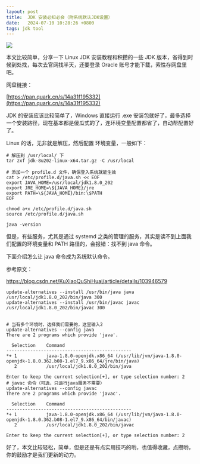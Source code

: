 ```yaml
---
layout: post
title:  JDK 安装必知必会（附系统默认JDK设置）
date:   2024-07-10 10:28:26 +0800
tags: jdk tool
---
```


![](https://bytesops.oss-cn-hangzhou.aliyuncs.com/picgo/5451e256-1f20-47b5-a837-420f0f6089c3.png)

本文比较简单，分享一下 Linux JDK 安装教程和积攒的一些 JDK 版本，省得到时候到处找，每次去官网找半天，还要登录 Oracle 账号才能下载，索性存网盘里吧。



网盘链接：

[https://pan.quark.cn/s/14a31f195332](https://pan.quark.cn/s/14a31f195332)




JDK 的安装应该比较简单了，Windows 直接运行 .exe 安装包就好了，最多选择一个安装路径，现在基本都是傻瓜式的了，连环境变量配置都省了，自动帮配置好了。



Linux 的话，无非就是解压，然后配置 环境变量，一般如下：

```
# 解压到 /usr/local/ 下
tar zxf jdk-8u202-linux-x64.tar.gz -C /usr/local

# 添加一个 profile.d 文件，确保登入系统就能生效
cat > /etc/profile.d/java.sh << EOF
export JAVA_HOME=/usr/local/jdk1.8.0_202
export JRE_HOME=\${JAVA_HOME}/jre
export PATH=\${JAVA_HOME}/bin:\$PATH
EOF

chmod a+x /etc/profile.d/java.sh
source /etc/profile.d/java.sh

java -version
```

但是，有些服务，尤其是通过 systemd 之类的管理的服务，其实是读不到上面我们配置的环境变量和 PATH 路径的，会报错：找不到 java 命令。



下面介绍怎么让 java 命令成为系统默认命令。

参考原文：

https://blog.csdn.net/KuXiaoQuShiHuai/article/details/103946579

```
update-alternatives --install /usr/bin/java java /usr/local/jdk1.8.0_202/bin/java 300
update-alternatives --install /usr/bin/javac javac /usr/local/jdk1.8.0_202/bin/javac 300
 
 
# 当有多个环境时，选择我们需要的，这里输入2
update-alternatives --config java
There are 2 programs which provide 'java'.
 
  Selection    Command
-----------------------------------------------
*+ 1           java-1.8.0-openjdk.x86_64 (/usr/lib/jvm/java-1.8.0-openjdk-1.8.0.362.b08-1.el7_9.x86_64/jre/bin/java)
   2           /usr/local/jdk1.8.0_202/bin/java
 
Enter to keep the current selection[+], or type selection number: 2
# javac 命令（可选，只运行java服务不需要）
update-alternatives --config javac
There are 2 programs which provide 'javac'.
 
  Selection    Command
-----------------------------------------------
*+ 1           java-1.8.0-openjdk.x86_64 (/usr/lib/jvm/java-1.8.0-openjdk-1.8.0.362.b08-1.el7_9.x86_64/bin/javac)
   2           /usr/local/jdk1.8.0_202/bin/javac
 
Enter to keep the current selection[+], or type selection number: 2
```

好了，本文比较轻松，简单，但是还是有点实用技巧的哟，也值得收藏，点攒哟，你的鼓励才是我们更新的动力。